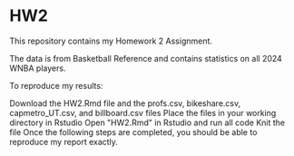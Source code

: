 # HW2

This repository contains my Homework 2 Assignment.

The data is from Basketball Reference and contains statistics on all 2024 WNBA players.

To reproduce my results:

Download the HW2.Rmd file and the profs.csv, bikeshare.csv, capmetro_UT.csv, and billboard.csv files
Place the files in your working directory in Rstudio
Open "HW2.Rmd" in Rstudio and run all code
Knit the file
Once the following steps are completed, you should be able to reproduce my report exactly.
